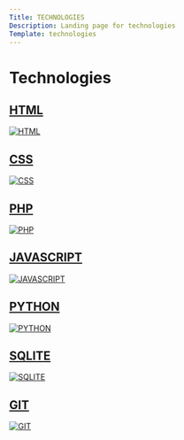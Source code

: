 ```yaml
---
Title: TECHNOLOGIES
Description: Landing page for technologies
Template: technologies
---
```


Technologies
=========

<div class="tech-box html">
    <a href="technology/html" aria-label="Read more about html.">
        <h2>HTML</h2>
        <img src="%base_url%/image/html.jpg&w=400" alt="HTML">
    </a>
</div>

<div class="tech-box css">
    <a href="technology/css" aria-label="Read more about css.">
        <h2>CSS</h2>
        <img src="%base_url%/image/css.jpg&w=400" alt="CSS">
    </a>
</div>

<div class="tech-box php">
    <a href="technology/php" aria-label="Read more about php.">
        <h2>PHP</h2>
        <img src="%base_url%/image/php.jpg&w=400" alt="PHP">
    </a>
</div>

<div class="tech-box javascript">
    <a href="technology/javascript" aria-label="Read more about javascript.">
        <h2>JAVASCRIPT</h2>
        <img src="%base_url%/image/js.jpg&w=700" alt="JAVASCRIPT">
    </a>
</div>

<div class="tech-box python">
    <a href="technology/python" aria-label="Read more about python.">
        <h2>PYTHON</h2>
        <img src="%base_url%/image/python.jpg&w=700" alt="PYTHON">
    </a>
</div>

<div class="tech-box sqlite">
    <a href="technology/sqlite" aria-label="Read more about sqlite.">
        <h2>SQLITE</h2>
        <img src="%base_url%/image/sqlite.jpg&w=700" alt="SQLITE">
    </a>
</div>

<div class="tech-box git">
    <a href="technology/git" aria-label="Read more about git.">
        <h2>GIT</h2>
        <img src="%base_url%/image/git.jpg&w=400" alt="GIT">
    </a>
</div>